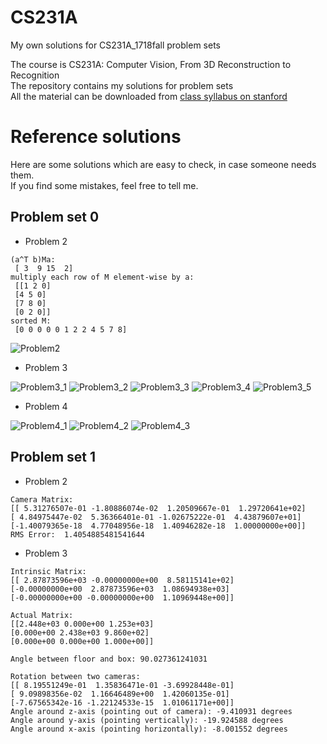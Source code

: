 # CS231A
My own solutions for CS231A_1718fall problem sets

The course is CS231A: Computer Vision, From 3D Reconstruction to Recognition
<br>The repository contains my solutions for problem sets
<br>All the material can be downloaded from [class syllabus on stanford](http://web.stanford.edu/class/cs231a/syllabus.html)
<br>
# Reference solutions
Here are some solutions which are easy to check, in case someone needs them.
<br>If you find some mistakes, feel free to tell me.
## Problem set 0
- Problem 2
```
(a^T b)Ma: 
 [ 3  9 15  2]
multiply each row of M element-wise by a: 
 [[1 2 0]
 [4 5 0]
 [7 8 0]
 [0 2 0]]
sorted M: 
 [0 0 0 0 0 1 2 2 4 5 7 8]
 ```
 ![Problem2](https://github.com/mikucy/CS231A/raw/master/ps0_code/solutions/Problem2.png)
- Problem 3

 ![Problem3_1](https://github.com/mikucy/CS231A/raw/master/ps0_code/solutions/Problem3_1.png)
 ![Problem3_2](https://github.com/mikucy/CS231A/raw/master/ps0_code/solutions/Problem3_2.png)
 ![Problem3_3](https://github.com/mikucy/CS231A/raw/master/ps0_code/solutions/Problem3_3.png)
 ![Problem3_4](https://github.com/mikucy/CS231A/raw/master/ps0_code/solutions/Problem3_4.png)
 ![Problem3_5](https://github.com/mikucy/CS231A/raw/master/ps0_code/solutions/Problem3_5.png)

 - Problem 4

 ![Problem4_1](https://github.com/mikucy/CS231A/raw/master/ps0_code/solutions/Problem4_1.png)
 ![Problem4_2](https://github.com/mikucy/CS231A/raw/master/ps0_code/solutions/Problem4_2.png)
 ![Problem4_3](https://github.com/mikucy/CS231A/raw/master/ps0_code/solutions/Problem4_3.png)
## Problem set 1
 - Problem 2
 ```
 Camera Matrix:
 [[ 5.31276507e-01 -1.80886074e-02  1.20509667e-01  1.29720641e+02]
 [ 4.84975447e-02  5.36366401e-01 -1.02675222e-01  4.43879607e+01]
 [-1.40079365e-18  4.77048956e-18  1.40946282e-18  1.00000000e+00]]
RMS Error:  1.4054885481541644
 ```
 - Problem 3
 ```
 Intrinsic Matrix:
 [[ 2.87873596e+03 -0.00000000e+00  8.58115141e+02]
 [-0.00000000e+00  2.87873596e+03  1.08694938e+03]
 [-0.00000000e+00 -0.00000000e+00  1.10969448e+00]]
 
Actual Matrix:
[[2.448e+03 0.000e+00 1.253e+03]
 [0.000e+00 2.438e+03 9.860e+02]
 [0.000e+00 0.000e+00 1.000e+00]]
 
Angle between floor and box: 90.027361241031

Rotation between two cameras:
 [[ 8.19551249e-01  1.35836471e-01 -3.69928448e-01]
 [ 9.09898356e-02  1.16646489e+00  1.42060135e-01]
 [-7.67565342e-16 -1.22124533e-15  1.01061171e+00]]
Angle around z-axis (pointing out of camera): -9.410931 degrees
Angle around y-axis (pointing vertically): -19.924588 degrees
Angle around x-axis (pointing horizontally): -8.001552 degrees
 ```
